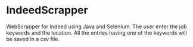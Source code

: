 # IndeedScrapper

WebScrapper for Indeed using Java and Selenium.
The user enter the job keywords and the location. 
All the entries having one of the keywords will be saved in a csv file.

